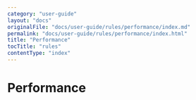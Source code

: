 ```yaml
---
category: "user-guide"
layout: "docs"
originalFile: "docs/user-guide/rules/performance/index.md"
permalink: "docs/user-guide/rules/performance/index.html"
title: "Performance"
tocTitle: "rules"
contentType: "index"
---
```

# Performance
